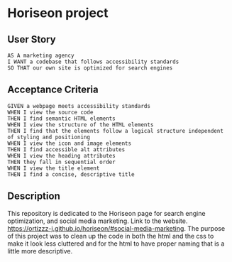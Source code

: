 # Horiseon project

## User Story

```
AS A marketing agency
I WANT a codebase that follows accessibility standards
SO THAT our own site is optimized for search engines
```

## Acceptance Criteria

```
GIVEN a webpage meets accessibility standards
WHEN I view the source code
THEN I find semantic HTML elements
WHEN I view the structure of the HTML elements
THEN I find that the elements follow a logical structure independent of styling and positioning
WHEN I view the icon and image elements
THEN I find accessible alt attributes
WHEN I view the heading attributes
THEN they fall in sequential order
WHEN I view the title element
THEN I find a concise, descriptive title
```
## Description
This repository is dedicated to the Horiseon page for search engine optimization, and social media marketing. Link to the website. https://ortizzz-j.github.io/horiseon/#social-media-marketing. The purpose of this project was to clean up the code in both the html and the css to make it look less cluttered and for the html to have proper naming that is a little more descriptive.